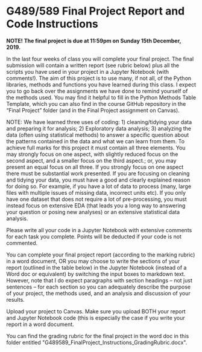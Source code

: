 # G489/589 Final Project Report and Code Instructions 

**NOTE! The final project is due at 11:59pm on Sunday 15th December, 2019.**

In the last four weeks of class you will complete your final project. The final submission will contain a written report (see rubric below) plus all the scripts you have used in your project in a Jupyter Notebook (with comments!). The aim of this project is to use many, if not all, of the Python libraries, methods and functions you have learned during this class. I expect you to go back over the assignments we have done to remind yourself of the methods used. You may find it helpful to fill in the Python Methods Table Template, which you can also find in the course GitHub repository in the “Final Project” folder (and in the Final Project assignment on Canvas).

NOTE: We have learned three uses of coding: 1) cleaning/tidying your data and preparing it for analysis; 2) Exploratory data analysis; 3) analyzing the data (often using statistical methods) to answer a specific question about the patterns contained in the data and what we can learn from them. 
To achieve full marks for this project it must contain all three elements. You may strongly focus on one aspect, with slightly reduced focus on the second aspect, and a smaller focus on the third aspect.; or, you may present an equal focus on all three. If you strongly focus on one aspect there must be substantial work presented. If you are focusing on cleaning and tidying your data, you must have a good and clearly explained reason for doing so. For example, if you have a lot of data to process (many, large files with multiple issues of missing data, incorrect units etc). If you only have one dataset that does not require a lot of pre-processing, you must instead focus on extensive EDA (that leads you a long way to answering your question or posing new analyses) or an extensive statistical data analysis. 

Please write all your code in a Jupyter Notebook with extensive comments for each task you complete. Points will be deducted if your code is not commented.  

You can complete your final project report (according to the marking rubric) in a word document, OR you may choose to write the sections of your report (outlined in the table below) in the Jupyter Notebook (instead of a Word doc or equivalent) by switching the input boxes to markdown text. However, note that I do expect paragraphs with section headings – not just sentences – for each section so you can adequately describe the purpose of your project, the methods used, and an analysis and discussion of your results.

Upload your project to Canvas. Make sure you upload BOTH your report and Jupyter Notebook code (this is especially the case if you write your report in a word document.

You can find the grading rubric for the final project in the word doc in this folder entitled "G489589_FinalProject_Instructions_GradingRubric.docx".
